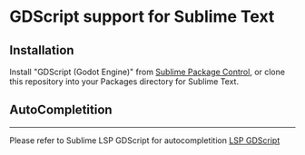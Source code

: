 GDScript support for Sublime Text
=================================

Installation
------------

Install "GDScript (Godot Engine)" from [Sublime Package Control](https://github.com/beefsack/GDScript-sublime), or clone this repository into your Packages directory for Sublime Text.

## AutoCompletition
------------

Please refer to Sublime LSP GDScript for autocompletition 
[LSP GDScript](https://lsp.sublimetext.io/language_servers/#gdscript-godot-engine)
